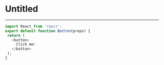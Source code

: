 
# Untitled

---

```javascript  
import React from 'react';
export default function Button(props) {
 return (
   <button>
     Click me!
   </button>
 );
}  
```